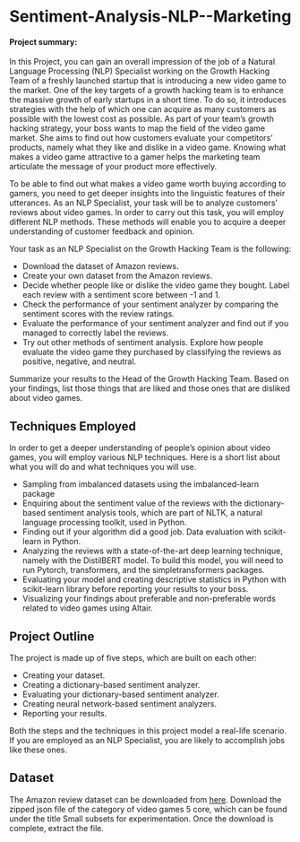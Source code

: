 # Sentiment-Analysis-NLP--Marketing

#### Project summary:

In this Project, you can gain an overall impression of the job of a Natural Language Processing (NLP) Specialist working on the Growth Hacking Team of a freshly launched startup that is introducing a new video game to the market. One of the key targets of a growth hacking team is to enhance the massive growth of early startups in a short time. To do so, it introduces strategies with the help of which one can acquire as many customers as possible with the lowest cost as possible. As part of your team’s growth hacking strategy, your boss wants to map the field of the video game market. She aims to find out how customers evaluate your competitors’ products, namely what they like and dislike in a video game. Knowing what makes a video game attractive to a gamer helps the marketing team articulate the message of your product more effectively.

To be able to find out what makes a video game worth buying according to gamers, you need to get deeper insights into the linguistic features of their utterances. As an NLP Specialist, your task will be to analyze customers’ reviews about video games. In order to carry out this task, you will employ different NLP methods. These methods will enable you to acquire a deeper understanding of customer feedback and opinion.

Your task as an NLP Specialist on the Growth Hacking Team is the following:

   * Download the dataset of Amazon reviews.
   * Create your own dataset from the Amazon reviews.
   * Decide whether people like or dislike the video game they bought. Label each review with a sentiment score between -1 and 1.
   * Check the performance of your sentiment analyzer by comparing the sentiment scores with the review ratings.
   * Evaluate the performance of your sentiment analyzer and find out if you managed to correctly label the reviews.
   * Try out other methods of sentiment analysis. Explore how people evaluate the video game they purchased by classifying the reviews as positive, negative, and neutral.

Summarize your results to the Head of the Growth Hacking Team. Based on your findings, list those things that are liked and those ones that are disliked about video games.

## Techniques Employed

In order to get a deeper understanding of people’s opinion about video games, you will employ various NLP techniques. Here is a short list about what you will do and what techniques you will use.

   * Sampling from imbalanced datasets using the imbalanced-learn package
   * Enquiring about the sentiment value of the reviews with the dictionary-based sentiment analysis tools, which are part of NLTK, a natural language processing toolkit, used in Python.
   * Finding out if your algorithm did a good job. Data evaluation with scikit-learn in Python.
   * Analyzing the reviews with a state-of-the-art deep learning technique, namely with the DistilBERT model. To build this model, you will need to run Pytorch, transformers, and the simpletransformers packages.
   * Evaluating your model and creating descriptive statistics in Python with scikit-learn library before reporting your results to your boss.
   * Visualizing your findings about preferable and non-preferable words related to video games using Altair.
   
## Project Outline

The project is made up of five steps, which are built on each other:

   * Creating your dataset.
   * Creating a dictionary-based sentiment analyzer.
   * Evaluating your dictionary-based sentiment analyzer.
   * Creating neural network-based sentiment analyzers.
   * Reporting your results.

Both the steps and the techniques in this project model a real-life scenario. If you are employed as an NLP Specialist, you are likely to accomplish jobs like these ones.

## Dataset

The Amazon review dataset can be downloaded from [here](https://nijianmo.github.io/amazon/index.html). Download the zipped json file of the category of video games 5 core, which can be found under the title Small subsets for experimentation. Once the download is complete, extract the file.
